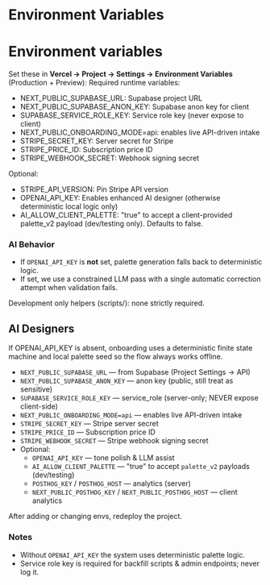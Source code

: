 # Environment Variables

# Environment variables

Set these in **Vercel → Project → Settings → Environment Variables** (Production + Preview):
Required runtime variables:

- NEXT_PUBLIC_SUPABASE_URL: Supabase project URL
- NEXT_PUBLIC_SUPABASE_ANON_KEY: Supabase anon key for client
- SUPABASE_SERVICE_ROLE_KEY: Service role key (never expose to client)
- NEXT_PUBLIC_ONBOARDING_MODE=api: enables live API-driven intake
- STRIPE_SECRET_KEY: Server secret for Stripe
- STRIPE_PRICE_ID: Subscription price ID
- STRIPE_WEBHOOK_SECRET: Webhook signing secret

Optional:
- STRIPE_API_VERSION: Pin Stripe API version
- OPENAI_API_KEY: Enables enhanced AI designer (otherwise deterministic local logic only)
- AI_ALLOW_CLIENT_PALETTE: "true" to accept a client-provided palette_v2 payload (dev/testing only). Defaults to false.

### AI Behavior
- If `OPENAI_API_KEY` is **not** set, palette generation falls back to deterministic logic.
- If set, we use a constrained LLM pass with a single automatic correction attempt when validation fails.

Development only helpers (scripts/): none strictly required.

## AI Designers
If OPENAI_API_KEY is absent, onboarding uses a deterministic finite state machine and local palette seed so the flow always works offline.
- `NEXT_PUBLIC_SUPABASE_URL` — from Supabase (Project Settings → API)
- `NEXT_PUBLIC_SUPABASE_ANON_KEY` — anon key (public, still treat as sensitive)
- `SUPABASE_SERVICE_ROLE_KEY` — service_role (server-only; NEVER expose client-side)
- `NEXT_PUBLIC_ONBOARDING_MODE=api` — enables live API-driven intake
- `STRIPE_SECRET_KEY` — Stripe server secret
- `STRIPE_PRICE_ID` — Subscription price ID
- `STRIPE_WEBHOOK_SECRET` — Stripe webhook signing secret
- Optional:
	- `OPENAI_API_KEY` — tone polish & LLM assist
	- `AI_ALLOW_CLIENT_PALETTE` — "true" to accept `palette_v2` payloads (dev/testing)
	- `POSTHOG_KEY` / `POSTHOG_HOST` — analytics (server)
	- `NEXT_PUBLIC_POSTHOG_KEY` / `NEXT_PUBLIC_POSTHOG_HOST` — client analytics

After adding or changing envs, redeploy the project.

### Notes
- Without `OPENAI_API_KEY` the system uses deterministic palette logic.
- Service role key is required for backfill scripts & admin endpoints; never log it.

